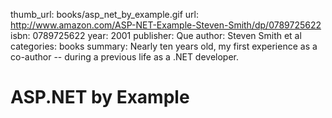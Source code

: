 thumb_url: books/asp_net_by_example.gif
url: http://www.amazon.com/ASP-NET-Example-Steven-Smith/dp/0789725622
isbn: 0789725622
year: 2001
publisher: Que
author: Steven Smith et al
categories: books
summary: Nearly ten years old, my first experience as a co-author -- during a previous life as a .NET developer.

# ASP.NET by Example
